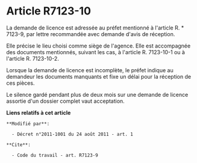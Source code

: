 # Article R7123-10

La demande de licence est adressée au préfet mentionné à l'article R. * 7123-9, par lettre recommandée avec demande d'avis de
réception. 

Elle précise le lieu choisi comme siège de l'agence. Elle est accompagnée des documents mentionnés, suivant les cas, à
l'article R. 7123-10-1 ou à l'article R. 7123-10-2. 

Lorsque la demande de licence est incomplète, le préfet indique au demandeur les documents manquants et fixe un délai pour la
réception de ces pièces. 

Le silence gardé pendant plus de deux mois sur une demande de licence assortie d'un dossier complet vaut acceptation.

**Liens relatifs à cet article**

	**Modifié par**:

	  - Décret n°2011-1001 du 24 août 2011 - art. 1

	**Cite**:

	  - Code du travail - art. R7123-9
